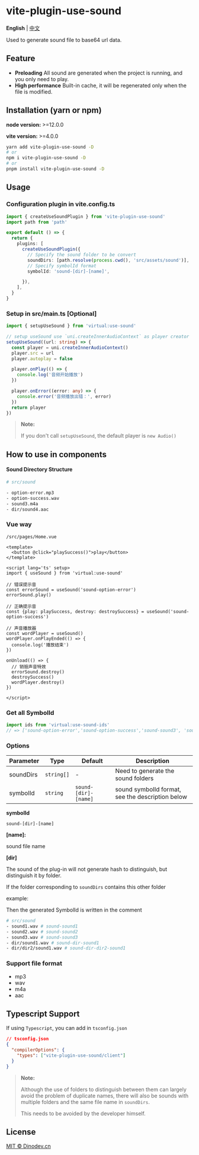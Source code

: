 # vite-plugin-use-sound

**English** | [中文](./README.zh_CN.md)

Used to generate sound file to base64 url data.

## Feature

- **Preloading** All sound are generated when the project is running, and you only need to play.
- **High performance** Built-in cache, it will be regenerated only when the file is modified.

## Installation (yarn or npm)

**node version:** >=12.0.0

**vite version:** >=4.0.0

```bash
yarn add vite-plugin-use-sound -D
# or
npm i vite-plugin-use-sound -D
# or
pnpm install vite-plugin-use-sound -D
```

## Usage

### Configuration plugin in vite.config.ts

```ts
import { createUseSoundPlugin } from 'vite-plugin-use-sound'
import path from 'path'

export default () => {
  return {
    plugins: [
      createUseSoundPlugin({
        // Specify the sound folder to be convert
        soundDirs: [path.resolve(process.cwd(), 'src/assets/sound')],
        // Specify symbolId format
        symbolId: 'sound-[dir]-[name]',

      }),
    ],
  }
}

```

### Setup in src/main.ts **[Optional]**

```ts
import { setupUseSound } from 'virtual:use-sound'

// setup useSound use `uni.createInnerAudioContext` as player creator
setupUseSound((url: string) => {
  const player = uni.createInnerAudioContext()
  player.src = url
  player.autoplay = false

  player.onPlay(() => {
    console.log('音频开始播放')
  })

  player.onError((error: any) => {
    console.error('音频播放出错：', error)
  })
  return player
})
```


> **Note:**
>
> If you don't call `setupUseSound`, the default player is `new Audio()`

## How to use in components

#### **Sound Directory Structure**

```bash
# src/sound

- option-error.mp3
- option-success.wav
- sound3.m4a
- dir/sound4.aac
```

### **Vue way**

`/src/pages/Home.vue`

```vue
<template>
  <button @click="playSuccess()">play</button>
</template>

<script lang='ts' setup>
import { useSound } from 'virtual:use-sound'

// 错误提示音
const errorSound = useSound('sound-option-error')
errorSound.play()

// 正确提示音
const {play: playSuccess, destroy: destroySuccess} = useSound('sound-option-success')

// 声音播放器
const wordPlayer = useSound()
wordPlayer.onPlayEnded(() => {
  console.log('播放结束')
})

onUnload(() => {
  // 销毁声音特效
  errorSound.destroy()
  destroySuccess()
  wordPlayer.destroy()
})

</script>
```

### Get all SymbolId

```ts
import ids from 'virtual:use-sound-ids'
// => ['sound-option-error','sound-option-success','sound-sound3', 'sound-dir-sound4']
```

### Options

| Parameter | Type       | Default              | Description                                    |
|-----------|------------|----------------------|------------------------------------------------|
| soundDirs | `string[]` | -                    | Need to generate the sound folders             |
| symbolId  | `string`   | `sound-[dir]-[name]` | sound symbolId format, see the description below |

**symbolId**

`sound-[dir]-[name]`

**[name]:**

sound file name

**[dir]**

The sound of the plug-in will not generate hash to distinguish, but distinguish it by folder.

If the folder corresponding to `soundDirs` contains this other folder

example:

Then the generated SymbolId is written in the comment

```bash
# src/sound
- sound1.wav # sound-sound1
- sound2.wav # sound-sound2
- sound3.wav # sound-sound3
- dir/sound1.wav # sound-dir-sound1
- dir/dir2/sound1.wav # sound-dir-dir2-sound1
```

### Support file format

- mp3
- wav
- m4a
- aac

## Typescript Support

If using `Typescript`, you can add in `tsconfig.json`

```json
// tsconfig.json
{
  "compilerOptions": {
    "types": ["vite-plugin-use-sound/client"]
  }
}
```

> **Note:**
>
> Although the use of folders to distinguish between them can largely avoid the problem of duplicate names, there will also be sounds with multiple folders and the same file name in `soundDirs`.
>
> This needs to be avoided by the developer himself.

## License

[MIT © Dinodev.cn](./LICENSE)